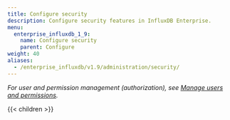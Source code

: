 ```yaml
---
title: Configure security
description: Configure security features in InfluxDB Enterprise.
menu:
  enterprise_influxdb_1_9:
    name: Configure security
    parent: Configure
weight: 40
aliases:
  - /enterprise_influxdb/v1.9/administration/security/
---
```


_For user and permission management (authorization),
see [Manage users and permissions](/enterprise_influxdb/v1.9/administration/manage/users-and-permissions/)._

{{< children >}}
